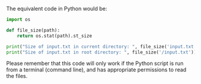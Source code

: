  The equivalent code in Python would be:

```python
import os

def file_size(path):
    return os.stat(path).st_size

print("Size of input.txt in current directory: ", file_size('input.txt')) 
print("Size of input.txt in root directory: ", file_size('/input.txt')) # note the use of absolute path here
```
Please remember that this code will only work if the Python script is run from a terminal (command line), and has appropriate permissions to read the files.
